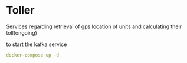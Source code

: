 # Toller

Services regarding retrieval of gps location of units and calculating their toll(ongoing)


to start the kafka service
```yml
docker-compose up -d
```
